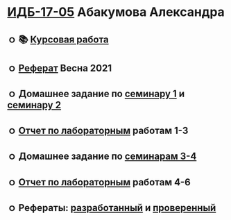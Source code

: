 # [ИДБ-17-05](https://github.com/stankin/design-part-1/wiki/list-idb-17-05) Абакумова Александра 


## ｏ 📚 [Курсовая работа](https://github.com/Kikucha/Kikucha.github.io/wiki/%D0%9A%D1%83%D1%80%D1%81%D0%BE%D0%B2%D0%B0%D1%8F-%D1%80%D0%B0%D0%B1%D0%BE%D1%82%D0%B0) 

## ｏ [Реферат](https://github.com/stankin/design-part-2/wiki/exam11-6) Весна 2021

## ｏ Домашнее задание по [семинару 1](https://github.com/stankin/design-part-1/wiki/sem1#%D0%98%D0%94%D0%91-17-05) и [семинару 2](https://github.com/stankin/design-part-1/wiki/sem2#%D0%98%D0%94%D0%91-17-05)

## ｏ [Отчет по лабораторным](https://github.com/Kikucha/Kikucha.github.io/wiki/%D0%9B%D0%B0%D0%B1%D0%BE%D1%80%D0%B0%D1%82%D0%BE%D1%80%D0%BD%D1%8B%D0%B5-%D1%80%D0%B0%D0%B1%D0%BE%D1%82%D1%8B-1-3) работам 1-3

## ｏ Домашнее задание по [семинарам 3-4](https://github.com/Kikucha/Kikucha.github.io/wiki/%D0%94%D0%B5%D0%BB%D0%BE%D0%B2%D0%B0%D1%8F-%D0%B8%D0%B3%D1%80%D0%B0) 

## ｏ [Отчет по лабораторным](https://github.com/Kikucha/Kikucha.github.io/wiki/%D0%9B%D0%B0%D0%B1%D0%BE%D1%80%D0%B0%D1%82%D0%BE%D1%80%D0%BD%D1%8B%D0%B5-%D1%80%D0%B0%D0%B1%D0%BE%D1%82%D1%8B-4---6) работам 4-6

## ｏ Рефераты: [разработанный](https://github.com/stankin/design-part-1/wiki/exam11-2) и [проверенный](https://github.com/stankin/design-part-1/wiki/exam15-5)

